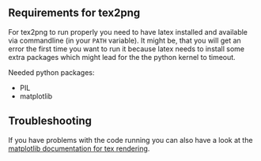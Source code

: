 ## Requirements for tex2png
For tex2png to run properly you need to have latex installed and
available via commandline (in your `PATH` variable). 
It might be, that you will get an error the first time you want to run it
because latex needs to install some extra packages which might lead for 
the the python kernel to timeout.

Needed python packages:
  - PIL
  - matplotlib
  
## Troubleshooting 
If you have problems with the code running you can also have a look at the 
[matplotlib documentation for tex rendering](https://matplotlib.org/users/usetex.html).
